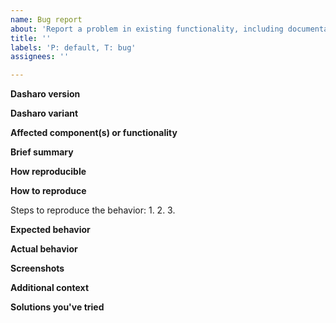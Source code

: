 ```yaml
---
name: Bug report
about: 'Report a problem in existing functionality, including documentation and infrastructure.'
title: ''
labels: 'P: default, T: bug'
assignees: ''

---
```



**Dasharo version**
<!--(The version of Dasharo you're using (e.g., `v0.2.0`))-->


**Dasharo variant**
<!--(The variant of Dasharo you're using (e.g., `Workstation`))-->


**Affected component(s) or functionality**
<!--(The component or functionality of Dasharo that is not working as expected.)-->


**Brief summary**
<!--(A clear and concise summary of the bug.)-->


**How reproducible**
<!--(At what rate does the bug occur when the steps to reproduce are performed?)-->


**How to reproduce**

Steps to reproduce the behavior:
1. 
2. 
3. 

**Expected behavior**
<!--(A clear and concise description of what you expected to happen.)-->


**Actual behavior**
<!--(What actually happened instead of what you expected to happen.)-->


**Screenshots**
<!--(If applicable, add screenshots to help explain your problem.)-->


**Additional context**
<!--(Add any other context about the problem here.)-->


**Solutions you've tried**
<!--(If applicable, any solutions or workarounds you've already tried.)-->


